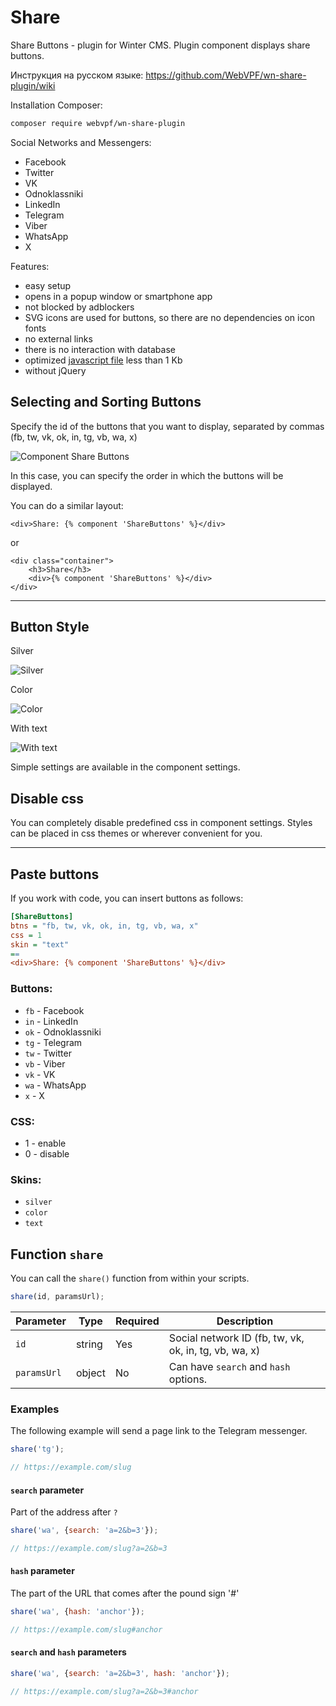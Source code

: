 # Share

Share Buttons - plugin for Winter CMS. Plugin component displays share buttons.

Инструкция на русском языке: https://github.com/WebVPF/wn-share-plugin/wiki

Installation Сomposer:

```bash
composer require webvpf/wn-share-plugin
```

Social Networks and Messengers:

- Facebook
- Twitter
- VK
- Odnoklassniki
- LinkedIn
- Telegram
- Viber
- WhatsApp
- X

Features:

- easy setup
- opens in a popup window or smartphone app
- not blocked by adblockers
- SVG icons are used for buttons, so there are no dependencies on icon fonts
- no external links
- there is no interaction with database
- optimized [javascript file](https://github.com/WebVPF/wn-share-plugin/blob/master/assets/js/share.min.js "open file") less than 1 Kb
- without jQuery

## Selecting and Sorting Buttons

Specify the id of the buttons that you want to display, separated by commas (fb, tw, vk, ok, in, tg, vb, wa, x)

![Component Share Buttons](https://user-images.githubusercontent.com/61043464/112979788-b89bb700-9161-11eb-8698-81be8763e919.jpg)

In this case, you can specify the order in which the buttons will be displayed.

You can do a similar layout:

```twig
<div>Share: {% component 'ShareButtons' %}</div>
```

or

```twig
<div class="container">
    <h3>Share</h3>
    <div>{% component 'ShareButtons' %}</div>
</div>
```

---

## Button Style

Silver

![Silver](https://user-images.githubusercontent.com/61043464/75198717-f57cc980-5769-11ea-97c6-539071d1cb4e.jpg)

Color

![Color](https://user-images.githubusercontent.com/61043464/75198720-f7468d00-5769-11ea-9627-4d81da355d3b.jpg)

With text

![With text](https://user-images.githubusercontent.com/61043464/75198725-fa417d80-5769-11ea-801f-beb789e474c5.jpg)

Simple settings are available in the component settings.

## Disable css

You can completely disable predefined css in component settings. Styles can be placed in css themes or wherever convenient for you.

---

## Paste buttons

If you work with code, you can insert buttons as follows:

```ini
[ShareButtons]
btns = "fb, tw, vk, ok, in, tg, vb, wa, x"
css = 1
skin = "text"
==
<div>Share: {% component 'ShareButtons' %}</div>
```

### Buttons:

- `fb` - Facebook
- `in` - LinkedIn
- `ok` - Odnoklassniki
- `tg` - Telegram
- `tw` - Twitter
- `vb` - Viber
- `vk` - VK
- `wa` - WhatsApp
- `x` - X

### CSS:

- 1 - enable
- 0 - disable

### Skins:

- `silver`
- `color`
- `text`

## Function `share`

You can call the `share()` function from within your scripts.

```js
share(id, paramsUrl);
```

Parameter   | Type   | Required | Description
------------|--------|----------|------------
`id`        | string | Yes      | Social network ID (fb, tw, vk, ok, in, tg, vb, wa, x)
`paramsUrl` | object | No       | Can have `search` and `hash` options.

### Examples

The following example will send a page link to the Telegram messenger.

```js
share('tg');

// https://example.com/slug
```

#### `search` parameter

Part of the address after `?`

```js
share('wa', {search: 'a=2&b=3'});

// https://example.com/slug?a=2&b=3
```

#### `hash` parameter

The part of the URL that comes after the pound sign '#'

```js
share('wa', {hash: 'anchor'});

// https://example.com/slug#anchor
```

#### `search` and `hash` parameters

```js
share('wa', {search: 'a=2&b=3', hash: 'anchor'});

// https://example.com/slug?a=2&b=3#anchor
```
